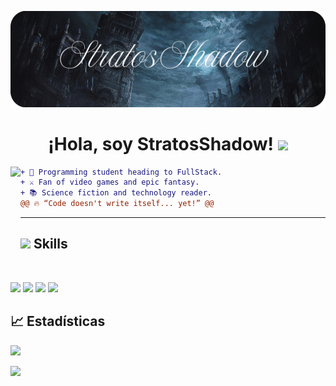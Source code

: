 ![Banner de StratosShadow](https://github.com/StratosShadow/StratosShadow/blob/main/StratosShadow.png?raw=true)

<h1 align="center">¡Hola, soy StratosShadow! <img src="https://media.giphy.com/media/hvRJCLFzcasrR4ia7z/giphy.gif" width="25px"></h1> 

<img align="left" height="150" src="https://media.giphy.com/media/QvpqTCiEcwtvx6wwJK/giphy.gif" />

```diff
+ 🌱 Programming student heading to FullStack.
+ ⚔️ Fan of video games and epic fantasy.
+ 📚 Science fiction and technology reader.
@@ 🔥 “Code doesn't write itself... yet!” @@
```

<hr>

## <img src="https://media2.giphy.com/media/QssGEmpkyEOhBCb7e1/giphy.gif?cid=ecf05e47a0n3gi1bfqntqmob8g9aid1oyj2wr3ds3mg700bl&rid=giphy.gif" width ="25"><b> Skills</b>
<br>

<p>
  <img src="https://img.shields.io/badge/HTML5-E34F26?style=for-the-badge&logo=html5&logoColor=white"/>
  <img src="https://img.shields.io/badge/CSS3-1572B6?style=for-the-badge&logo=css3&logoColor=white"/>
  <img src="https://img.shields.io/badge/JavaScript-F7DF1E?style=for-the-badge&logo=javascript&logoColor=black"/>
  <img src="https://img.shields.io/badge/Git-F05032?style=for-the-badge&logo=git&logoColor=white"/>
</p>

<h2>📈 Estadísticas</h2>

<p>
  <img src="https://github-readme-stats.vercel.app/api?username=StratosShadow&show_icons=true&theme=tokyonight" />
</p>

<p>
  <img src="https://github-readme-stats.vercel.app/api/top-langs/?username=StratosShadow&layout=compact&theme=tokyonight" />
</p>
